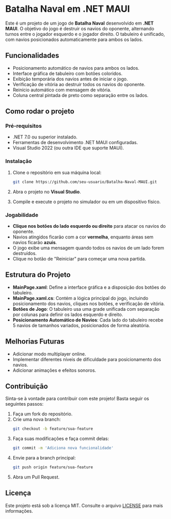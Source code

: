 # Batalha Naval em .NET MAUI

Este é um projeto de um jogo de **Batalha Naval** desenvolvido em **.NET MAUI**. O objetivo do jogo é destruir os navios do oponente, alternando turnos entre o jogador esquerdo e o jogador direito. O tabuleiro é unificado, com navios posicionados automaticamente para ambos os lados.

## Funcionalidades

- Posicionamento automático de navios para ambos os lados.
- Interface gráfica de tabuleiro com botões coloridos.
- Exibição temporária dos navios antes de iniciar o jogo.
- Verificação de vitória ao destruir todos os navios do oponente.
- Reinício automático com mensagem de vitória.
- Coluna central pintada de preto como separação entre os lados.

## Como rodar o projeto

### Pré-requisitos

- .NET 7.0 ou superior instalado.
- Ferramentas de desenvolvimento .NET MAUI configuradas.
- Visual Studio 2022 (ou outra IDE que suporte MAUI).

### Instalação

1. Clone o repositório em sua máquina local:
    ```bash
    git clone https://github.com/seu-usuario/Batalha-Naval-MAUI.git
    ```

2. Abra o projeto no **Visual Studio**.

3. Compile e execute o projeto no simulador ou em um dispositivo físico.

### Jogabilidade

- **Clique nos botões do lado esquerdo ou direito** para atacar os navios do oponente.
- Navios atingidos ficarão com a cor **vermelha**, enquanto áreas sem navios ficarão **azuis**.
- O jogo exibe uma mensagem quando todos os navios de um lado forem destruídos.
- Clique no botão de "Reiniciar" para começar uma nova partida.

## Estrutura do Projeto

- **MainPage.xaml**: Define a interface gráfica e a disposição dos botões do tabuleiro.
- **MainPage.xaml.cs**: Contém a lógica principal do jogo, incluindo posicionamento dos navios, cliques nos botões, e verificação de vitória.
- **Botões de Jogo**: O tabuleiro usa uma grade unificada com separação por colunas para definir os lados esquerdo e direito.
- **Posicionamento Automático de Navios**: Cada lado do tabuleiro recebe 5 navios de tamanhos variados, posicionados de forma aleatória.

## Melhorias Futuras

- Adicionar modo multiplayer online.
- Implementar diferentes níveis de dificuldade para posicionamento dos navios.
- Adicionar animações e efeitos sonoros.

## Contribuição

Sinta-se à vontade para contribuir com este projeto! Basta seguir os seguintes passos:

1. Faça um fork do repositório.
2. Crie uma nova branch:
    ```bash
    git checkout -b feature/sua-feature
    ```
3. Faça suas modificações e faça commit delas:
    ```bash
    git commit -m 'Adiciona nova funcionalidade'
    ```
4. Envie para a branch principal:
    ```bash
    git push origin feature/sua-feature
    ```
5. Abra um Pull Request.

## Licença

Este projeto está sob a licença MIT. Consulte o arquivo [LICENSE](LICENSE) para mais informações.
